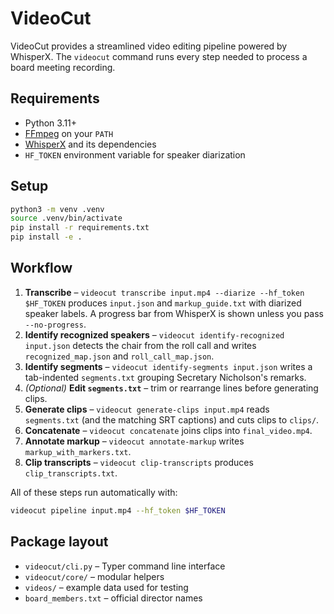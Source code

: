# VideoCut

VideoCut provides a streamlined video editing pipeline powered by WhisperX. The `videocut` command runs every step needed to process a board meeting recording.

## Requirements
- Python 3.11+
- [FFmpeg](https://ffmpeg.org/) on your `PATH`
- [WhisperX](https://github.com/m-bain/whisperX) and its dependencies
- `HF_TOKEN` environment variable for speaker diarization

## Setup
```bash
python3 -m venv .venv
source .venv/bin/activate
pip install -r requirements.txt
pip install -e .
```

## Workflow
1. **Transcribe** – `videocut transcribe input.mp4 --diarize --hf_token $HF_TOKEN`
   produces `input.json` and `markup_guide.txt` with diarized speaker labels. A
   progress bar from WhisperX is shown unless you pass `--no-progress`.
2. **Identify recognized speakers** – `videocut identify-recognized input.json`
   detects the chair from the roll call and writes `recognized_map.json` and
   `roll_call_map.json`.
3. **Identify segments** – `videocut identify-segments input.json` writes a
   tab-indented `segments.txt` grouping Secretary Nicholson's remarks.
4. *(Optional)* **Edit `segments.txt`** – trim or rearrange lines before
   generating clips.
5. **Generate clips** – `videocut generate-clips input.mp4` reads `segments.txt`
   (and the matching SRT captions) and cuts clips to `clips/`.
6. **Concatenate** – `videocut concatenate` joins clips into `final_video.mp4`.
7. **Annotate markup** – `videocut annotate-markup` writes `markup_with_markers.txt`.
8. **Clip transcripts** – `videocut clip-transcripts` produces `clip_transcripts.txt`.

All of these steps run automatically with:
```bash
videocut pipeline input.mp4 --hf_token $HF_TOKEN
```

## Package layout
- `videocut/cli.py` – Typer command line interface
- `videocut/core/` – modular helpers
- `videos/` – example data used for testing
- `board_members.txt` – official director names

